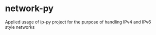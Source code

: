 # network-py
Applied usage of ip-py project for the purpose of handling IPv4 and IPv6 style networks
